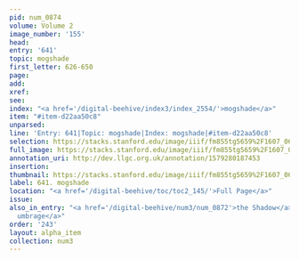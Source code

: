 ```yaml
---
pid: num_0874
volume: Volume 2
image_number: '155'
head: 
entry: '641'
topic: mogshade
first_letter: 626-650
page: 
add: 
xref: 
see: 
index: "<a href='/digital-beehive/index3/index_2554/'>mogshade</a>"
item: "#item-d22aa50c8"
unparsed: 
line: 'Entry: 641|Topic: mogshade|Index: mogshade|#item-d22aa50c8'
selection: https://stacks.stanford.edu/image/iiif/fm855tg5659%2F1607_0622/453,1120,2443,150/full/0/default.jpg
full_image: https://stacks.stanford.edu/image/iiif/fm855tg5659%2F1607_0622/full/full/0/default.jpg
annotation_uri: http://dev.llgc.org.uk/annotation/1579280187453
insertion: 
thumbnail: https://stacks.stanford.edu/image/iiif/fm855tg5659%2F1607_0622/453,1120,600,180/250,/0/default.jpg
label: 641. mogshade
location: "<a href='/digital-beehive/toc/toc2_145/'>Full Page</a>"
issue: 
also_in_entry: "<a href='/digital-beehive/num3/num_0872'>the Shadow</a>|<a href='/digital-beehive/num3/num_0873'>an
  umbrage</a>"
order: '243'
layout: alpha_item
collection: num3
---
```

